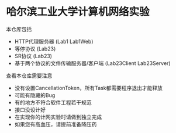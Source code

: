 # 哈尔滨工业大学计算机网络实验

本仓库包括

- HTTP代理服务器 (Lab1 Lab1Web)
- 等停协议 (Lab23)
- SR协议 (Lab23)
- 基于两个协议的文件传输服务器/客户端 (Lab23Client Lab23Server)

查看本仓库需要注意

- 没有设置CancellationToken，所有Task都需要程序退出才能释放
- 可能有隐藏的Bug
- 有的地方不符合软件工程若干规范
- 接口没设计好
- 在实现你的计网实验时请做到独立完成
- 如果您有高血压，请提前准备降压药
